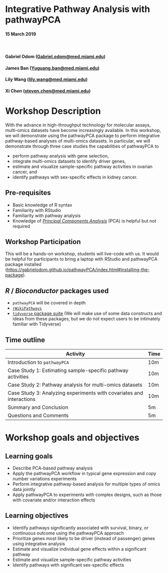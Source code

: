# Integrative Pathway Analysis with pathwayPCA
#### 15 March 2019

</br>

#### Gabriel Odom (<Gabriel.odom@med.miami.edu>)

#### James Ban (<Yuguang.ban@med.miami.edu>)

#### Lily Wang (<lily.wang@med.miami.edu>)

#### Xi Chen (<steven.chen@med.miami.edu>)


# Workshop Description

With the advance in high-throughput technology for molecular assays, multi-omics datasets have become increasingly available. In this workshop, we will demonstrate using the pathwayPCA package to perform integrative pathway-based analyses of multi-omics datasets. In particular, we will demonstrate through three case studies the capabilities of pathwayPCA to

- perform pathway analysis with gene selection,
- integrate multi-omics datasets to identify driver genes,
- estimate and visualize sample-specific pathway activities in ovarian cancer, and
- identify pathways with sex-specific effects in kidney cancer.


## Pre-requisites

* Basic knowledge of R syntax
* Familiarity with RStudio
* Familiarity with pathway analysis 
* Knowledge of [*Principal Components Analysis*](https://en.wikipedia.org/wiki/Principal_component_analysis) (PCA) is helpful but not required

## Workshop Participation

This will be a hands-on workshop, students will live-code with us. It would be helpful for participants to bring a laptop with RStudio and pathwayPCA package installed (https://gabrielodom.github.io/pathwayPCA/index.html#installing-the-package). 

## _R_ / _Bioconductor_ packages used

* `pathwayPCA` will be covered in depth
* [`rWikiPathways`](https://bioconductor.org/packages/release/bioc/html/rWikiPathways.html)
* [`tidyverse` package suite](https://www.tidyverse.org/) (We will make use of some data constructs and ideas from these packages, but we do not expect users to be intimately familiar with Tidyverse)

## Time outline

| Activity                                                             | Time |
|----------------------------------------------------------------------|------|
| Introduction to `pathwayPCA`                                         | 10m  |
| Case Study 1: Estimating sample-specific pathway activities          | 10m  |
| Case Study 2: Pathway analysis for multi-omics datasets              | 10m  |
| Case Study 3: Analyzing experiments with covariates and interactions | 10m  |
| Summary and Conclusion                                               | 5m   |
| Questions and Comments                                               | 5m   |


# Workshop goals and objectives

## Learning goals

* Describe PCA-based pathway analysis
* Apply the pathwayPCA workflow in typical gene expression and copy number variations experiments
* Perform integrative pathway-based analysis for multiple types of omics data jointly
* Apply pathwayPCA to experiments with complex designs, such as those with covariate and/or interaction effects

## Learning objectives

* Identify pathways significantly associated with survival, binary, or continuous outcome using the pathwayPCA approach
* Prioritize genes most likely to be driver (instead of passenger) genes using integrative analysis 
* Estimate and visualize individual gene effects within a significant pathway
* Estimate and visualize sample-specific pathway activities
* Identify pathways with significant sex-specific effects

